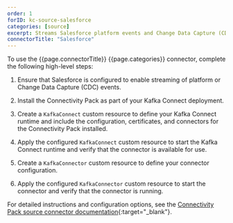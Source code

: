```yaml
---
order: 1
forID: kc-source-salesforce
categories: [source]
excerpt: Streams Salesforce platform events and Change Data Capture (CDC) events to Kafka topics.
connectorTitle: "Salesforce"
---
```


To use the {{page.connectorTitle}} {{page.categories}} connector, complete the following high-level steps:

1. Ensure that Salesforce is configured to enable streaming of platform or Change Data Capture (CDC) events.

1. Install the Connectivity Pack as part of your Kafka Connect deployment.

1. Create a `KafkaConnect` custom resource to define your Kafka Connect runtime and include the configuration, certificates, and connectors for the Connectivity Pack installed.

1. Apply the configured `KafkaConnect` custom resource to start the Kafka Connect runtime and verify that the connector is available for use.   
        
1. Create a `KafkaConnector` custom resource to define your connector configuration.

1. Apply the configured `KafkaConnector` custom resource to start the connector and verify that the connector is running.

For detailed instructions and configuration options, see the [Connectivity Pack source connector documentation](https://github.com/ibm-messaging/connectivity-pack-kafka-connectors/blob/main/README.md){:target="_blank"}.
